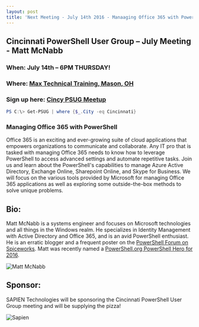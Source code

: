 ```yaml
---
layout: post
title: 'Next Meeting - July 14th 2016 - Manaaging Office 365 with PowerShell'
---
```


## Cincinnati PowerShell User Group – July Meeting - Matt McNabb

### When: July 14th – 6PM THURSDAY!

### Where: [Max Technical Training, Mason, OH](https://goo.gl/maps/ijBGbvJQR3B2)

### Sign up here: [Cincy PSUG Meetup](http://www.meetup.com/TechLife-Cincinnati/events/23277490/)

```powershell 
PS C:\> Get-PSUG | where {$_.City -eq Cincinnati}
```

### **Managing Office 365 with PowerShell**

Office 365 is an exciting and ever-growing suite of cloud applications that empowers organizations to communicate and collaborate. 
Any IT pro that is tasked with managing Office 365 needs to know how to leverage PowerShell to access advanced settings and automate repetitive tasks. 
Join us and learn about the PowerShell's capabilities to manage Azure Active Directory, Exchange Online, Sharepoint Online, and Skype for Business. 
We will focus on the various tools provided by Microsoft for managing Office 365 applications as well as exploring some outside-the-box methods to solve unique problems. 

## Bio:

Matt McNabb is a systems engineer and focuses on Microsoft technologies and all things in the Windows realm. He specializes in Identity Management with Active Directory and Office 365, and is an avid PowerShell enthusiast. He is an erratic blogger and a frequent poster on the [PowerShell Forum on Spiceworks](https://community.spiceworks.com/programming/powershell). 
Matt was recently named a [PowerShell.org PowerShell Hero for 2016](https://powershell.org/tag/powershell-hero/).

![Matt McNabb](http://photos4.meetupstatic.com/photos/event/8/1/4/9/600_451653097.jpeg)

## Sponsor:

SAPIEN Technologies will be sponsoring the Cincinnati PowerShell User Group meeting and will be supplying the pizza!

![Sapien](http://cincypowershell.org/img/sapien.jpeg)
